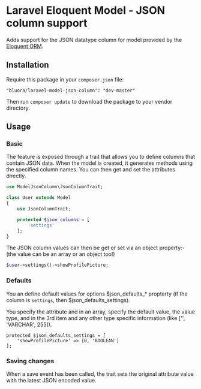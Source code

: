 # Laravel Eloquent Model - JSON column support

Adds support for the JSON datatype column for model provided by the [Eloquent ORM](http://laravel.com/docs/eloquent).

## Installation

Require this package in your `composer.json` file:

`"bluora/laravel-model-json-column": "dev-master"`

Then run `composer update` to download the package to your vendor directory.

## Usage

### Basic

The feature is exposed through a trait that allows you to define columns that contain JSON data. When the model is created, it generates methods using the specified column names. You can then get and set the attributes directly.

```php
use ModelJsonColumn\JsonColumnTrait;

class User extends Model
{
    use JsonColumnTrait;

    protected $json_columns = [
        'settings'
    ];
}
```

The JSON column values can then be get or set via an object property:-
(the value can be an array or an object too!)

```php
$user->settings()->showProfilePicture;
```

### Defaults

You an define default values for options $json_defaults_* propterty (if the column is `settings`, then $json_defaults_settings).

You specify the attribute and in an array, specify the default value, the value type, and in the 3rd item and any other type specific information (like ['', 'VARCHAR', 255]).

```
protected $json_defaults_settings = [
    'showProfilePicture' => [0, 'BOOLEAN']
];
```

### Saving changes

When a save event has been called, the trait sets the original attribute value with the latest JSON encoded value.

